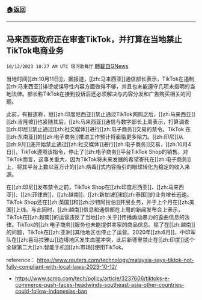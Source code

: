 ###  [:house:返回](README.md)
---


## 马来西亚政府正在审查TikTok，并打算在当地禁止TikTok电商业务
`10/12/2023 10:27 AM UTC 银河歌舞厅` [轉載自GNews](https://gnews.org/articles/1823667)

当地时间[[zh:10月11日]]，据报道，[[zh:马来西亚]]通信部长表示，TikTok在遏制[[zh:马来西亚]]诽谤或误导性内容方面做得不够，并且也未能遵守几项未指明的当地法律。部长称TikTok在接到投诉后还必须解决与内容分发和广告购买相关的问题。

此前，有报道称，继[[zh:印度尼西亚]]禁止通过TikTok网购之后，[[zh:马来西亚]][[zh:吉隆坡]]也紧随其后。[[zh:马来西亚]]通信与数字部长上周表示，打算调查[[zh:印尼]]禁止通过[[zh:社交媒体]]进行[[zh:电子商务]]交易的禁令。TikTok 在[[zh:东南亚]]的[[zh:电子商务]]推进工作预计将面临更多阻力。[[zh:印尼]]从[[zh:9月]]底开始禁止通过[[zh:社交媒体]]进行[[zh:电子商务]]交易，[[zh:10月4日]]，TikTok遵照该指令，停止了[[zh:电子商务]]平台TikTok Shop的销售。对TikTok而言，这事关重大，因为TikTok将未来发展的希望寄托在[[zh:电子商务]]上，将其平台上数以百万计的[[zh:病毒]]式内容吸引的眼球转化为稳定的收入来源。

在[[zh:印尼]]发布禁令之前，TikTok Shop在[[zh:印度尼西亚]]、[[zh:马来西亚]]、[[zh:菲律宾]]、[[zh:越南]]、[[zh:新加坡]]和[[zh:泰国]]的业务增长迅速。TikTok Shop还在[[zh:英国]]和[[zh:沙特阿拉伯]]开展业务，并于上个月在[[zh:美国]]上线。与此同时，[[zh:越南]]信息和通信部在上周的新闻发布会上表示，TikTok在[[zh:越南]]的运营违反了当地[[zh:关于]]传播煽动暴力的歪曲信息的法律。TikTok的[[zh:电子商务]]服务也未能提供卖家的商品信息。除了在[[zh:越南]]的问题，TikTok在[[zh:亚洲]]其他地区也停止了运营。2020年[[zh:6月]]，中印军队在[[zh:喜马拉雅山]]边境地区发生血腥冲突，此后新德里禁止在[[zh:印度]]这个全球第二大[[zh:智能手机]][[zh:市场]]使用TikTok。


reference：
<https://www.reuters.com/technology/malaysia-says-tiktok-not-fully-compliant-with-local-laws-2023-10-12/>
* <https://www.scmp.com/tech/policy/article/3237606/tiktoks-e-commerce-push-faces-headwinds-southeast-asia-other-countries-could-follow-indonesias-ban>
